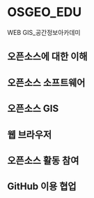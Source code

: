 # OSGEO_EDU
WEB GIS_공간정보아카데미

## 오픈소스에 대한 이해

## 오픈소스 소프트웨어

## 오픈소스 GIS

## 웹 브라우저

## 오픈소스 활동 참여

## GitHub 이용 협업
